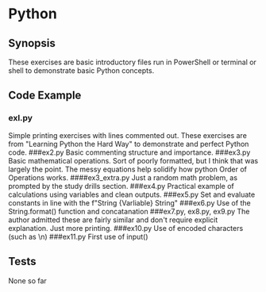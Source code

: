 # Python
## Synopsis

These exercises are basic introductory files run in PowerShell or terminal or shell to demonstrate basic Python concepts.

## Code Example

### exl.py
Simple printing exercises with lines commented out.
These exercises are from "Learning Python the Hard Way" to demonstrate and perfect Python code.
###ex2.py
Basic commenting structure and importance.
###ex3.py
Basic mathematical operations. Sort of poorly formatted, but I think that was largely the point. 
The messy equations help solidify how python Order of Operations works.
####ex3_extra.py
	Just a random math problem, as prompted by the study drills section.
###ex4.py
Practical example of calculations using variables and clean outputs.
###ex5.py
Set and evaluate constants in line with the f"String {Varliable} String"
###ex6.py
Use of the String.format() function and concatanation
###ex7.py, ex8.py, ex9.py
The author admitted these are fairly similar and don't require explicit explanation. Just more printing.
###ex10.py
Use of encoded characters (such as \n)
###ex11.py
First use of input()

## Tests
None so far